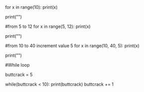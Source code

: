 for x in range(10):
    print(x)

print("")

#from 5 to 12
for x in range(5, 12):
    print(x)

print("")

#from 10 to 40 increment value 5
for x in range(10, 40, 5):
    print(x)

print("")

#While loop

buttcrack = 5

while(buttcrack < 10):
    print(buttcrack)
    buttcrack += 1
